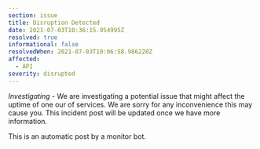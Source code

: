 ```yaml
---
section: issue
title: Disruption Detected
date: 2021-07-03T10:36:15.954995Z
resolved: true
informational: false
resolvedWhen: 2021-07-03T10:06:58.986220Z
affected:
  - API
severity: disrupted
---
```

*Investigating* - We are investigating a potential issue that might affect the uptime of one our of services. We are sorry for any inconvenience this may cause you. This incident post will be updated once we have more information.

This is an automatic post by a monitor bot.
        